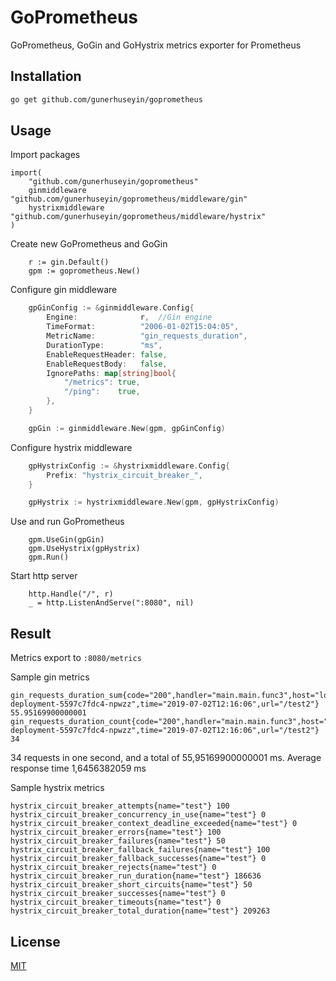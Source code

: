 # GoPrometheus

GoPrometheus, GoGin and GoHystrix metrics exporter for Prometheus

## Installation



```bash
go get github.com/gunerhuseyin/goprometheus
```

## Usage

Import packages

```golang
import(
	"github.com/gunerhuseyin/goprometheus"
	ginmiddleware "github.com/gunerhuseyin/goprometheus/middleware/gin"
	hystrixmiddleware "github.com/gunerhuseyin/goprometheus/middleware/hystrix"
)
```
Create new GoPrometheus and GoGin

```
    r := gin.Default()
    gpm := goprometheus.New()
```

Configure gin middleware

```go
	gpGinConfig := &ginmiddleware.Config{
		Engine:              r,  //Gin engine
		TimeFormat:          "2006-01-02T15:04:05",
		MetricName:          "gin_requests_duration",
		DurationType:        "ms",
		EnableRequestHeader: false,
		EnableRequestBody:   false,
		IgnorePaths: map[string]bool{
			"/metrics": true,
			"/ping":    true,
		},
	}

    gpGin := ginmiddleware.New(gpm, gpGinConfig)
```

Configure hystrix middleware

```go
	gpHystrixConfig := &hystrixmiddleware.Config{
		Prefix: "hystrix_circuit_breaker_",
	}

	gpHystrix := hystrixmiddleware.New(gpm, gpHystrixConfig)
```


Use and run GoPrometheus
```
	gpm.UseGin(gpGin)
	gpm.UseHystrix(gpHystrix)
	gpm.Run()
```
Start http server
```
	http.Handle("/", r)	
    _ = http.ListenAndServe(":8080", nil)
```
## Result

Metrics export to `:8080/metrics` 

Sample gin metrics
```
gin_requests_duration_sum{code="200",handler="main.main.func3",host="localhost:8080",method="GET",node="gopoc-deployment-5597c7fdc4-npwzz",time="2019-07-02T12:16:06",url="/test2"} 55.95169900000001
gin_requests_duration_count{code="200",handler="main.main.func3",host="localhost:8080",method="GET",node="gopoc-deployment-5597c7fdc4-npwzz",time="2019-07-02T12:16:06",url="/test2"} 34
```
34 requests in one second, and a total of 55,95169900000001 ms. Average response time 1,6456382059 ms

Sample hystrix metrics
```
hystrix_circuit_breaker_attempts{name="test"} 100
hystrix_circuit_breaker_concurrency_in_use{name="test"} 0
hystrix_circuit_breaker_context_deadline_exceeded{name="test"} 0
hystrix_circuit_breaker_errors{name="test"} 100
hystrix_circuit_breaker_failures{name="test"} 50
hystrix_circuit_breaker_fallback_failures{name="test"} 100
hystrix_circuit_breaker_fallback_successes{name="test"} 0
hystrix_circuit_breaker_rejects{name="test"} 0
hystrix_circuit_breaker_run_duration{name="test"} 186636
hystrix_circuit_breaker_short_circuits{name="test"} 50
hystrix_circuit_breaker_successes{name="test"} 0
hystrix_circuit_breaker_timeouts{name="test"} 0
hystrix_circuit_breaker_total_duration{name="test"} 209263
```

## License
[MIT](https://choosealicense.com/licenses/mit/)